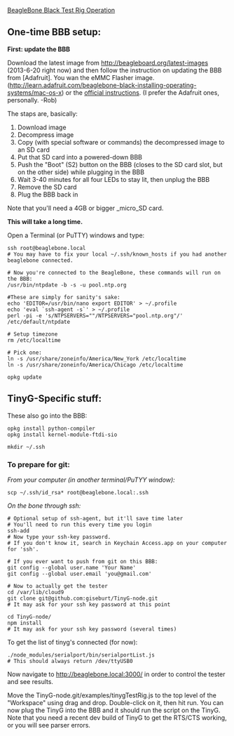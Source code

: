 [BeagleBone Black Test Rig Operation](https://github.com/synthetos/TinyG/wiki/BeagleBone-Black-Test-Rig-Operation)
## One-time BBB setup:

**First: update the BBB**

Download the latest image from http://beagleboard.org/latest-images (2013-6-20 right now) and then follow the instruction on updating the BBB from [Adafruit]. You wan the eMMC Flasher image.(http://learn.adafruit.com/beaglebone-black-installing-operating-systems/mac-os-x) or the [official instructions](http://beagleboard.org/Getting%20Started#update). (I prefer the Adafruit ones, personally. -Rob)

The staps are, basically: 

1. Download image
1. Decompress image
1. Copy (with special software or commands) the decompressed image to an SD card
1. Put that SD card into a powered-down BBB
1. Push the "Boot" (S2) button on the BBB (closes to the SD card slot, but on the other side) while plugging in the BBB
1. Wait 3-40 minutes for all four LEDs to stay lit, then unplug the BBB
1. Remove the SD card
1. Plug the BBB back in

Note that you'll need a 4GB or bigger _micro_SD card.

**This will take a long time.**

Open a Terminal (or PuTTY) windows and type:

    ssh root@beaglebone.local
    # You may have to fix your local ~/.ssh/known_hosts if you had another beaglebone connected.

    # Now you're connected to the BeagleBone, these commands will run on the BBB:
    /usr/bin/ntpdate -b -s -u pool.ntp.org

    #These are simply for sanity's sake:
    echo 'EDITOR=/usr/bin/nano export EDITOR' > ~/.profile
    echo 'eval `ssh-agent -s`' > ~/.profile
    perl -pi -e 's/NTPSERVERS=""/NTPSERVERS="pool.ntp.org"/' /etc/default/ntpdate

    # Setup timezone
    rm /etc/localtime
 
    # Pick one:
    ln -s /usr/share/zoneinfo/America/New_York /etc/localtime
    ln -s /usr/share/zoneinfo/America/Chicago /etc/localtime  

    opkg update

## TinyG-Specific stuff:

These also go into the BBB:

    opkg install python-compiler
    opkg install kernel-module-ftdi-sio 

    mkdir ~/.ssh 

### To prepare for git:

_From your computer (in another terminal/PuTYY window):_

    scp ~/.ssh/id_rsa* root@beaglebone.local:.ssh

_On the bone through ssh:_

    # Optional setup of ssh-agent, but it'll save time later
    # You'll need to run this every time you login
    ssh-add
    # Now type your ssh-key password.
    # If you don't know it, search in Keychain Access.app on your computer for 'ssh'.

    # If you ever want to push from git on this BBB:
    git config --global user.name 'Your Name'
    git config --global user.email 'you@gmail.com'  

    # Now to actually get the tester
    cd /var/lib/cloud9
    git clone git@github.com:giseburt/TinyG-node.git
    # It may ask for your ssh key password at this point
    
    cd TinyG-node/
    npm install
    # It may ask for your ssh key password (several times)

To get the list of tinyg's connected (for now):

    ./node_modules/serialport/bin/serialportList.js
    # This should always return /dev/ttyUSB0
 
Now navigate to http://beaglebone.local:3000/ in order to control the tester and see results.

Move the TinyG-node.git/examples/tinygTestRig.js to the top level of the "Workspace" using drag and drop. Double-click on it, then hit run. You can now plug the TinyG into the BBB and it should run the script on the TinyG. Note that you need a recent dev build of TinyG to get the RTS/CTS working, or you will see parser errors.